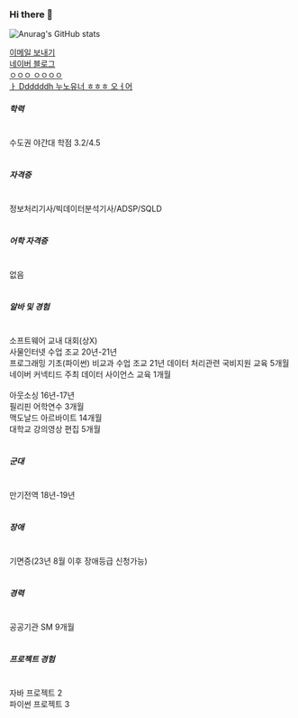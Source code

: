 ### Hi there 👋

<!-- 깃허브 상태 표시 -->
![Anurag's GitHub stats](https://github-readme-stats.vercel.app/api?username=Grokeen&show_icons=true&theme=radical)




<div>
  <a href="mailto:ygreen0516@gmail.com">
  이메일 보내기
  </a>
</div>

<div>
  <a href="https://blog.naver.com/ygreen0516" font-size="40px">
    네이버 블로그
  </a>
</div>

<div>
  <a href="">
    ㅇㅇㅇ ㅇㅇㅇㅇ
  </a>
</div>

<div>
  <a href="">ㅏ
Ddddddh 누노유너 ㅎㅎㅎ 오ㅓ어
  </a>
</div>

<div>
  <h5>학력</h5><br>
  수도권 야간대 학점 3.2/4.5 <br>
  <br>

  <h5>자격증</h5> <br>
  정보처리기사/빅데이터분석기사/ADSP/SQLD <br>
  <br>

  <h5>어학 자격증</h5><br>
  없음<br>
  <br>

  <h5>알바 및 경험</h5><br>
  소프트웨어 교내 대회(상X) <br>
  사물인터넷 수업 조교 20년-21년 <br>
  프로그래밍 기초(파이썬) 비교과 수업 조교 21년
  데이터 처리관련 국비지원 교육 5개월 <br>
  네이버 커넥티드 주최 데이터 사이언스 교육 1개월 <br>
  <br>
  아웃소싱 16년-17년 <br>
  필리핀 어학연수 3개월<br>
  맥도날드 아르바이트 14개월<br>
  대학교 강의영상 편집 5개월 <br>
  
  <br>
  <h5>군대</h5><br>
  만기전역 18년-19년  <br>
  <br>

  <h5>장애</h5><br>
  기면증(23년 8월 이후 장애등급 신청가능)<br>
  <br>

  <h5>경력</h5> <br>
  공공기관 SM 9개월 <br>
  <br>

  <h5>프로젝트 경험</h5><br>
  자바 프로젝트 2<br>
  파이썬 프로젝트 3<br>

</div>

<!--
**Grokeen/Grokeen** is a ✨ _special_ ✨ repository because its `README.md` (this file) appears on your GitHub profile.

Here are some ideas to get you started:

- 🔭 I’m currently working on ...
- 🌱 I’m currently learning ...
- 👯 I’m looking to collaborate on ...
- 🤔 I’m looking for help with ...
- 💬 Ask me about ...
- 📫 How to reach me: ...
- 😄 Pronouns: ...
- ⚡ Fun fact: ...
-->
